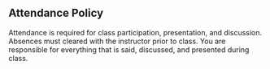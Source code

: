 ## Attendance Policy

Attendance is required for class participation, presentation, and discussion.
Absences must cleared with the instructor prior to class.
You are responsible for everything that is said, discussed, and presented during class.
